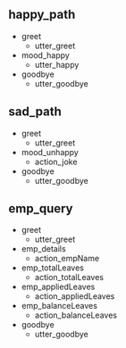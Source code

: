 ## happy_path
* greet
  - utter_greet
* mood_happy
  - utter_happy
* goodbye
  - utter_goodbye

## sad_path
* greet
  - utter_greet
* mood_unhappy
  - action_joke 
* goodbye
  - utter_goodbye

## emp_query
* greet
  - utter_greet
* emp_details
  - action_empName
* emp_totalLeaves
  - action_totalLeaves
* emp_appliedLeaves
  - action_appliedLeaves
* emp_balanceLeaves
  - action_balanceLeaves 
* goodbye
  - utter_goodbye
